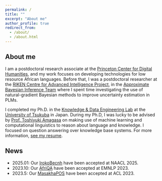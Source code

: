 ```yaml
---
permalink: /
title: ""
excerpt: "About me"
author_profile: true
redirect_from: 
  - /about/
  - /about.html
---
```


## About me
I am a postdoctoral research associate at the [Princeton Center for Digital Humanities](https://cdh.princeton.edu), and my work focuses on developing technologies for low resource African languages. 
Before that, I was a postdoctoral researcher at the [RIKEN Centre for Advanced Intelligence Project](https://aip.riken.jp/), in the [Approximate Bayesian Inference Team](https://team-approx-bayes.github.io/)
where I spent time investigating the use of natural-gradient Bayesian methods to improve uncertainty estimation in PLMs.

I completed my Ph.D. in the [Knowledge & Data Engineering Lab](http://www.kde.cs.tsukuba.ac.jp/index_en.html) at the [University of Tsukuba](https://www.sie.tsukuba.ac.jp/eng/) in Japan.
During my Ph.D, I was lucky to be advised by [Prof. Toshiyuki Amagasa](http://www.kde.cs.tsukuba.ac.jp/~amagasa/home/?IndexE) on making use of machine learning and computational linguistics to reason about language and knowledge. I focused on question answering over knowledge base systems.
For more information, [see my resume](/assets/pdf/Resume.pdf).
              

## News
- 2025.01: Our [IrokoBecnh](https://arxiv.org/abs/2406.03368) have been accepted at NAACL 2025. 
- 2023.10: Our [AfriQA](https://arxiv.org/abs/2305.06897) have been accepted at EMNLP 2023. 
- 2023.5: Our [MasakhaPOS](https://arxiv.org/abs/2305.13989) have been accepted at ACL 2023.